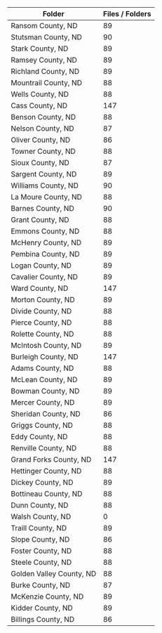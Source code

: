 | Folder                   |   Files / Folders |
|--------------------------|-------------------|
| Ransom County, ND        |                89 |
| Stutsman County, ND      |                90 |
| Stark County, ND         |                89 |
| Ramsey County, ND        |                89 |
| Richland County, ND      |                89 |
| Mountrail County, ND     |                88 |
| Wells County, ND         |                88 |
| Cass County, ND          |               147 |
| Benson County, ND        |                88 |
| Nelson County, ND        |                87 |
| Oliver County, ND        |                86 |
| Towner County, ND        |                88 |
| Sioux County, ND         |                87 |
| Sargent County, ND       |                89 |
| Williams County, ND      |                90 |
| La Moure County, ND      |                88 |
| Barnes County, ND        |                90 |
| Grant County, ND         |                88 |
| Emmons County, ND        |                88 |
| McHenry County, ND       |                89 |
| Pembina County, ND       |                89 |
| Logan County, ND         |                89 |
| Cavalier County, ND      |                89 |
| Ward County, ND          |               147 |
| Morton County, ND        |                89 |
| Divide County, ND        |                88 |
| Pierce County, ND        |                88 |
| Rolette County, ND       |                88 |
| McIntosh County, ND      |                89 |
| Burleigh County, ND      |               147 |
| Adams County, ND         |                88 |
| McLean County, ND        |                89 |
| Bowman County, ND        |                89 |
| Mercer County, ND        |                89 |
| Sheridan County, ND      |                86 |
| Griggs County, ND        |                88 |
| Eddy County, ND          |                88 |
| Renville County, ND      |                88 |
| Grand Forks County, ND   |               147 |
| Hettinger County, ND     |                88 |
| Dickey County, ND        |                89 |
| Bottineau County, ND     |                88 |
| Dunn County, ND          |                88 |
| Walsh County, ND         |                 0 |
| Traill County, ND        |                89 |
| Slope County, ND         |                86 |
| Foster County, ND        |                88 |
| Steele County, ND        |                88 |
| Golden Valley County, ND |                88 |
| Burke County, ND         |                87 |
| McKenzie County, ND      |                89 |
| Kidder County, ND        |                89 |
| Billings County, ND      |                86 |